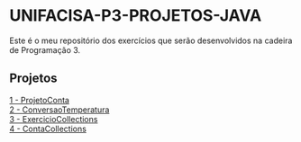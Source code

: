 # UNIFACISA-P3-PROJETOS-JAVA

Este é o meu repositório dos exercícios que serão desenvolvidos na cadeira de Programação 3.

## Projetos
[1 - ProjetoConta](doc/Exercicio1.md)  
[2 - ConversaoTemperatura](doc/Exercicio2.md)  
[3 - ExercicioCollections](doc/Exercicio3.md)  
[4 - ContaCollections](doc/Exercicio4.md)
